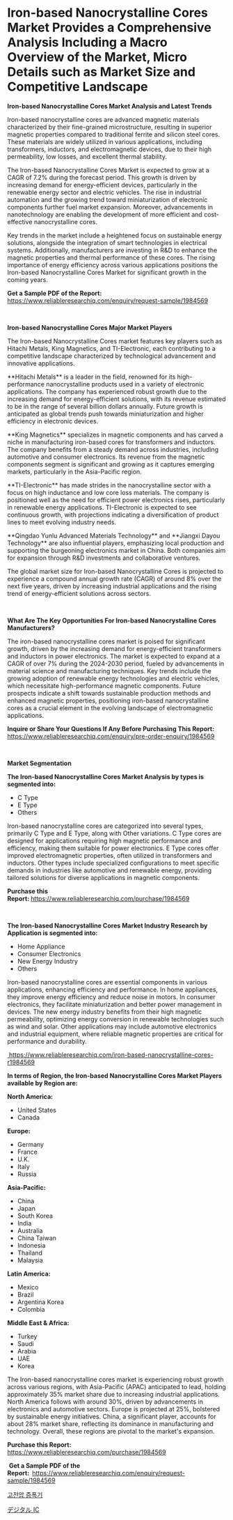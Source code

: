 <p><h1>Iron-based Nanocrystalline Cores Market Provides a Comprehensive Analysis Including a Macro Overview of the Market, Micro Details such as Market Size and Competitive Landscape</h1></p><p><strong>Iron-based Nanocrystalline Cores Market Analysis and Latest Trends</strong></p>
<p><p>Iron-based nanocrystalline cores are advanced magnetic materials characterized by their fine-grained microstructure, resulting in superior magnetic properties compared to traditional ferrite and silicon steel cores. These materials are widely utilized in various applications, including transformers, inductors, and electromagnetic devices, due to their high permeability, low losses, and excellent thermal stability.</p><p>The Iron-based Nanocrystalline Cores Market is expected to grow at a CAGR of 7.2% during the forecast period. This growth is driven by increasing demand for energy-efficient devices, particularly in the renewable energy sector and electric vehicles. The rise in industrial automation and the growing trend toward miniaturization of electronic components further fuel market expansion. Moreover, advancements in nanotechnology are enabling the development of more efficient and cost-effective nanocrystalline cores.</p><p>Key trends in the market include a heightened focus on sustainable energy solutions, alongside the integration of smart technologies in electrical systems. Additionally, manufacturers are investing in R&D to enhance the magnetic properties and thermal performance of these cores. The rising importance of energy efficiency across various applications positions the Iron-based Nanocrystalline Cores Market for significant growth in the coming years.</p></p>
<p><strong>Get a Sample PDF of the Report:&nbsp;</strong> <a href="https://www.reliableresearchiq.com/enquiry/request-sample/1984569?utm_campaign=1102&utm_medium=2&utm_source=Github&utm_content=ia&utm_term=05022025&utm_id=iron-based-nanocrystalline-cores">https://www.reliableresearchiq.com/enquiry/request-sample/1984569</a></p>
<p>&nbsp;</p>
<p><strong>Iron-based Nanocrystalline Cores Major Market Players</strong></p>
<p><p>The Iron-based Nanocrystalline Cores market features key players such as Hitachi Metals, King Magnetics, and TI-Electronic, each contributing to a competitive landscape characterized by technological advancement and innovative applications.</p><p>**Hitachi Metals** is a leader in the field, renowned for its high-performance nanocrystalline products used in a variety of electronic applications. The company has experienced robust growth due to the increasing demand for energy-efficient solutions, with its revenue estimated to be in the range of several billion dollars annually. Future growth is anticipated as global trends push towards miniaturization and higher efficiency in electronic devices.</p><p>**King Magnetics** specializes in magnetic components and has carved a niche in manufacturing iron-based cores for transformers and inductors. The company benefits from a steady demand across industries, including automotive and consumer electronics. Its revenue from the magnetic components segment is significant and growing as it captures emerging markets, particularly in the Asia-Pacific region.</p><p>**TI-Electronic** has made strides in the nanocrystalline sector with a focus on high inductance and low core loss materials. The company is positioned well as the need for efficient power electronics rises, particularly in renewable energy applications. TI-Electronic is expected to see continuous growth, with projections indicating a diversification of product lines to meet evolving industry needs.</p><p>**Qingdao Yunlu Advanced Materials Technology** and **Jiangxi Dayou Technology** are also influential players, emphasizing local production and supporting the burgeoning electronics market in China. Both companies aim for expansion through R&D investments and collaborative ventures.</p><p>The global market size for Iron-based Nanocrystalline Cores is projected to experience a compound annual growth rate (CAGR) of around 8% over the next five years, driven by increasing industrial applications and the rising trend of energy-efficient solutions across sectors.</p></p>
<p>&nbsp;</p>
<p><strong>What Are The Key Opportunities For Iron-based Nanocrystalline Cores Manufacturers?</strong></p>
<p><p>The iron-based nanocrystalline cores market is poised for significant growth, driven by the increasing demand for energy-efficient transformers and inductors in power electronics. The market is expected to expand at a CAGR of over 7% during the 2024-2030 period, fueled by advancements in material science and manufacturing techniques. Key trends include the growing adoption of renewable energy technologies and electric vehicles, which necessitate high-performance magnetic components. Future prospects indicate a shift towards sustainable production methods and enhanced magnetic properties, positioning iron-based nanocrystalline cores as a crucial element in the evolving landscape of electromagnetic applications.</p></p>
<p><strong>Inquire or Share Your Questions If Any Before Purchasing This Report:</strong> <a href="https://www.reliableresearchiq.com/enquiry/pre-order-enquiry/1984569?utm_campaign=1102&utm_medium=2&utm_source=Github&utm_content=ia&utm_term=05022025&utm_id=iron-based-nanocrystalline-cores">https://www.reliableresearchiq.com/enquiry/pre-order-enquiry/1984569</a></p>
<p>&nbsp;</p>
<p><strong>Market Segmentation</strong></p>
<p><strong>The Iron-based Nanocrystalline Cores Market Analysis by types is segmented into:</strong></p>
<p><ul><li>C Type</li><li>E Type</li><li>Others</li></ul></p>
<p><p>Iron-based nanocrystalline cores are categorized into several types, primarily C Type and E Type, along with Other variations. C Type cores are designed for applications requiring high magnetic performance and efficiency, making them suitable for power electronics. E Type cores offer improved electromagnetic properties, often utilized in transformers and inductors. Other types include specialized configurations to meet specific demands in industries like automotive and renewable energy, providing tailored solutions for diverse applications in magnetic components.</p></p>
<p><strong>Purchase this Report:&nbsp;</strong><a href="https://www.reliableresearchiq.com/purchase/1984569?utm_campaign=1102&utm_medium=2&utm_source=Github&utm_content=ia&utm_term=05022025&utm_id=iron-based-nanocrystalline-cores">https://www.reliableresearchiq.com/purchase/1984569</a></p>
<p>&nbsp;</p>
<p><strong>The Iron-based Nanocrystalline Cores Market Industry Research by Application is segmented into:</strong></p>
<p><ul><li>Home Appliance</li><li>Consumer Electronics</li><li>New Energy Industry</li><li>Others</li></ul></p>
<p><p>Iron-based nanocrystalline cores are essential components in various applications, enhancing efficiency and performance. In home appliances, they improve energy efficiency and reduce noise in motors. In consumer electronics, they facilitate miniaturization and better power management in devices. The new energy industry benefits from their high magnetic permeability, optimizing energy conversion in renewable technologies such as wind and solar. Other applications may include automotive electronics and industrial equipment, where reliable magnetic properties are critical for performance and durability.</p></p>
<p><a href="https://www.reliableresearchiq.com/iron-based-nanocrystalline-cores-r1984569?utm_campaign=1102&utm_medium=2&utm_source=Github&utm_content=ia&utm_term=05022025&utm_id=iron-based-nanocrystalline-cores">&nbsp;https://www.reliableresearchiq.com/iron-based-nanocrystalline-cores-r1984569</a></p>
<p><strong>In terms of Region, the Iron-based Nanocrystalline Cores Market Players available by Region are:</strong></p>
<p>
    <p> <strong> North America: </strong>
        <ul>
            <li>United States</li>
            <li>Canada</li>
        </ul>
        </p> 
    <p> <strong> Europe: </strong>
        <ul>
            <li>Germany</li>
            <li>France</li>
            <li>U.K.</li>
            <li>Italy</li>
            <li>Russia</li>
        </ul>
        </p> 
    <p> <strong> Asia-Pacific: </strong>
        <ul>
            <li>China</li>
            <li>Japan</li>
            <li>South Korea</li>
            <li>India</li>
            <li>Australia</li>
            <li>China Taiwan</li>
            <li>Indonesia</li>
            <li>Thailand</li>
            <li>Malaysia</li>
        </ul>
        </p> 
    <p> <strong> Latin America: </strong>
        <ul>
            <li>Mexico</li>
            <li>Brazil</li>
            <li>Argentina Korea</li>
            <li>Colombia</li>
        </ul>
        </p> 
    <p> <strong> Middle East & Africa: </strong>
        <ul>
            <li>Turkey</li>
            <li>Saudi</li>
            <li>Arabia</li>
            <li>UAE</li>
            <li>Korea</li>
        </ul>
    </p>
    </p>
<p><p>The Iron-based nanocrystalline cores market is experiencing robust growth across various regions, with Asia-Pacific (APAC) anticipated to lead, holding approximately 35% market share due to increasing industrial applications. North America follows with around 30%, driven by advancements in electronics and automotive sectors. Europe is projected at 25%, bolstered by sustainable energy initiatives. China, a significant player, accounts for about 28% market share, reflecting its dominance in manufacturing and technology. Overall, these regions are pivotal to the market's expansion.</p></p>
<p><strong>Purchase this Report: </strong><a href="https://www.reliableresearchiq.com/purchase/1984569?utm_campaign=1102&utm_medium=2&utm_source=Github&utm_content=ia&utm_term=05022025&utm_id=iron-based-nanocrystalline-cores">https://www.reliableresearchiq.com/purchase/1984569</a></p>
<p>&nbsp;<strong>Get a Sample PDF of the Report:&nbsp;&nbsp;</strong><a href="https://www.reliableresearchiq.com/enquiry/request-sample/1984569?utm_campaign=1102&utm_medium=2&utm_source=Github&utm_content=ia&utm_term=05022025&utm_id=iron-based-nanocrystalline-cores">https://www.reliableresearchiq.com/enquiry/request-sample/1984569</a></p>
<p><strong></strong></p>
<p><p><a href="https://github.com/laholand/Market-Research-Report-List-7/blob/main/368913435347.md?utm_campaign=1102&utm_medium=2&utm_source=Github&utm_content=ia&utm_term=05022025&utm_id=iron-based-nanocrystalline-cores">고전압 증폭기</a></p><p><a href="https://github.com/mohamedbakry57/Market-Research-Report-List-6/blob/main/735321835263.md?utm_campaign=1102&utm_medium=2&utm_source=Github&utm_content=ia&utm_term=05022025&utm_id=iron-based-nanocrystalline-cores">デジタル IC</a></p></p>